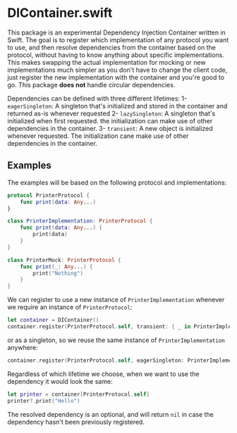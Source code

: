 # DIContainer.swift

This package is an experimental Dependency Injection Container written in Swift.
The goal is to register which implementation of any protocol you want to use, and then resolve dependencies from the container based on the protocol, without having to know anything about specific implementations. This makes swapping the actual implementation for mocking or new implementations much simpler as you don't have to change the client code, just register the new implementation with the container and you're good to go.
This package **does not** handle circular dependencies.

Dependencies can be defined with three different lifetimes:
1- `eagerSingleton`: A singleton that's initialized and stored in the container and returned as-is whenever requested
2- `lazySingleton`: A singleton that's initialized when first requested. the initialization can make use of other dependencies in the container.
3- `transient`: A new object is initialized whenever requested. The initialization cane make use of other dependencies in the container.



## Examples
The examples will be based on the following protocol and implementations:
```swift
protocol PrinterProtocol {
    func print(data: Any...)
}

class PrinterImplementation: PrinterProtocol {
    func print(data: Any...) {
        print(data)
    }
}

class PrinterMock: PrinterProtocol {
    func print(_: Any...) {
        print("Nothing")
    }
}
```
We can register to use a new instance of `PrinterImplementation` whenever we require an instance of `PrinterProtocol`:
```swift
let container = DIContainer()
container.register(PrinterProtocol.self, transient: { _ in PrinterImplementation() })
``` 
or as a singleton, so we reuse the same instance of `PrinterImplementation` anywhere:
```swift
container.register(PrinterProtocol.self, eagerSingleton: PrinterImplementation())
``` 
Regardless of which lifetime we choose, when we want to use the dependency it would look the same:
```swift
let printer = container[PrinterProtocol.self]
printer?.print("Hello")
```
The resolved dependency is an optional, and will return `nil` in case the dependency hasn't been previously registered.



